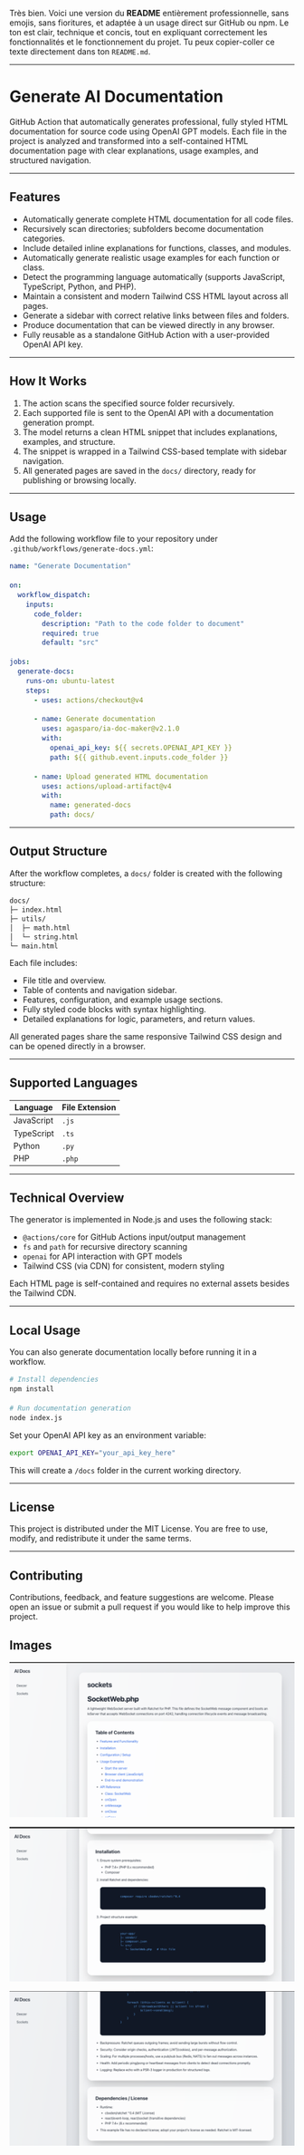 Très bien.
Voici une version du **README** entièrement professionnelle, sans emojis, sans fioritures, et adaptée à un usage direct sur GitHub ou npm.
Le ton est clair, technique et concis, tout en expliquant correctement les fonctionnalités et le fonctionnement du projet.
Tu peux copier-coller ce texte directement dans ton `README.md`.

---

# Generate AI Documentation

GitHub Action that automatically generates professional, fully styled HTML documentation for source code using OpenAI GPT models.
Each file in the project is analyzed and transformed into a self-contained HTML documentation page with clear explanations, usage examples, and structured navigation.

---

## Features

* Automatically generate complete HTML documentation for all code files.
* Recursively scan directories; subfolders become documentation categories.
* Include detailed inline explanations for functions, classes, and modules.
* Automatically generate realistic usage examples for each function or class.
* Detect the programming language automatically (supports JavaScript, TypeScript, Python, and PHP).
* Maintain a consistent and modern Tailwind CSS HTML layout across all pages.
* Generate a sidebar with correct relative links between files and folders.
* Produce documentation that can be viewed directly in any browser.
* Fully reusable as a standalone GitHub Action with a user-provided OpenAI API key.

---

## How It Works

1. The action scans the specified source folder recursively.
2. Each supported file is sent to the OpenAI API with a documentation generation prompt.
3. The model returns a clean HTML snippet that includes explanations, examples, and structure.
4. The snippet is wrapped in a Tailwind CSS-based template with sidebar navigation.
5. All generated pages are saved in the `docs/` directory, ready for publishing or browsing locally.

---

## Usage

Add the following workflow file to your repository under `.github/workflows/generate-docs.yml`:

```yaml
name: "Generate Documentation"

on:
  workflow_dispatch:
    inputs:
      code_folder:
        description: "Path to the code folder to document"
        required: true
        default: "src"

jobs:
  generate-docs:
    runs-on: ubuntu-latest
    steps:
      - uses: actions/checkout@v4

      - name: Generate documentation
        uses: agasparo/ia-doc-maker@v2.1.0
        with:
          openai_api_key: ${{ secrets.OPENAI_API_KEY }}
          path: ${{ github.event.inputs.code_folder }}

      - name: Upload generated HTML documentation
        uses: actions/upload-artifact@v4
        with:
          name: generated-docs
          path: docs/
```

---

## Output Structure

After the workflow completes, a `docs/` folder is created with the following structure:

```
docs/
├─ index.html
├─ utils/
│  ├─ math.html
│  └─ string.html
└─ main.html
```

Each file includes:

* File title and overview.
* Table of contents and navigation sidebar.
* Features, configuration, and example usage sections.
* Fully styled code blocks with syntax highlighting.
* Detailed explanations for logic, parameters, and return values.

All generated pages share the same responsive Tailwind CSS design and can be opened directly in a browser.

---

## Supported Languages

| Language   | File Extension |
| ---------- | -------------- |
| JavaScript | `.js`          |
| TypeScript | `.ts`          |
| Python     | `.py`          |
| PHP        | `.php`         |

---

## Technical Overview

The generator is implemented in Node.js and uses the following stack:

* `@actions/core` for GitHub Actions input/output management
* `fs` and `path` for recursive directory scanning
* `openai` for API interaction with GPT models
* Tailwind CSS (via CDN) for consistent, modern styling

Each HTML page is self-contained and requires no external assets besides the Tailwind CDN.

---

## Local Usage

You can also generate documentation locally before running it in a workflow.

```bash
# Install dependencies
npm install

# Run documentation generation
node index.js
```

Set your OpenAI API key as an environment variable:

```bash
export OPENAI_API_KEY="your_api_key_here"
```

This will create a `/docs` folder in the current working directory.

---

## License

This project is distributed under the MIT License.
You are free to use, modify, and redistribute it under the same terms.

---

## Contributing

Contributions, feedback, and feature suggestions are welcome.
Please open an issue or submit a pull request if you would like to help improve this project.

## Images

![Documentation preview](./img/preview_a.png)

![Documentation preview](./img/preview_b.png)

![Documentation preview](./img/preview_c.png)